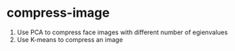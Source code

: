 # compress-image


1) Use PCA to compress face images with different number of egienvalues  
2) Use K-means to compress an image
